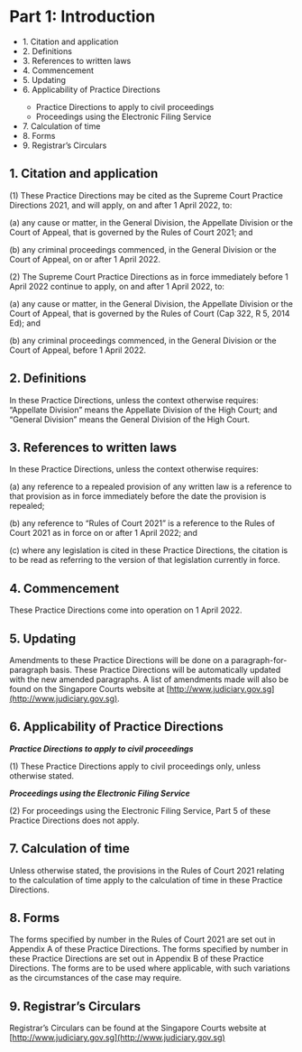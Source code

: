 # Part 1: Introduction

<ul type="*">
	<li>1. Citation and application</li>
	<li>2. Definitions</li>
	<li>3. References to written laws</li>
	<li>4. Commencement</li>
	<li>5. Updating</li>
	<li>6. Applicability of Practice Directions</li>
		<ul>
			<li>Practice Directions to apply to civil proceedings</li>
			<li>Proceedings using the Electronic Filing Service</li>
		</ul>
	<li>7. Calculation of time</li>
	<li>8. Forms</li>
	<li>9. Registrar’s Circulars</li>
</ul>

## 1.	Citation and application

(1)	These Practice Directions may be cited as the Supreme Court Practice Directions 2021, and will apply, on and after 1 April 2022, to:

(a)	any cause or matter, in the General Division, the Appellate Division or the Court of Appeal, that is governed by the Rules of Court 2021; and

(b)	any criminal proceedings commenced, in the General Division or the Court of Appeal, on or after 1 April 2022.

(2)	The Supreme Court Practice Directions as in force immediately before 1 April 2022 continue to apply, on and after 1 April 2022, to:

(a)	any cause or matter, in the General Division, the Appellate Division or the Court of Appeal, that is governed by the Rules of Court (Cap 322, R 5, 2014 Ed); and

(b)	any criminal proceedings commenced, in the General Division or the Court of Appeal, before 1 April 2022.

## 2.	Definitions

In these Practice Directions, unless the context otherwise requires: “Appellate Division” means the Appellate Division of the High Court; and “General Division” means the General Division of the High Court.

## 3.	References to written laws

In these Practice Directions, unless the context otherwise requires:

(a)	any reference to a repealed provision of any written law is a reference to that provision as in force immediately before the date the provision is repealed;

(b)	any reference to “Rules of Court 2021” is a reference to the Rules of Court 2021 as in force on or after 1 April 2022; and

(c)	where any legislation is cited in these Practice Directions, the citation is to be read as referring to the version of that legislation currently in force.

## 4.	Commencement

These Practice Directions come into operation on 1 April 2022.

## 5.	Updating

Amendments to these Practice Directions will be done on a paragraph-for-paragraph basis. These Practice Directions will be automatically updated with the new amended paragraphs. A list of amendments made will also be found on the Singapore Courts website at [http://www.judiciary.gov.sg](http://www.judiciary.gov.sg).

## 6.	Applicability of Practice Directions

***Practice Directions to apply to civil proceedings***

(1)	These Practice Directions apply to civil proceedings only, unless otherwise stated.

***Proceedings using the Electronic Filing Service***

(2)	For proceedings using the Electronic Filing Service, Part 5 of these Practice Directions does not apply.

## 7.	Calculation of time

Unless otherwise stated, the provisions in the Rules of Court 2021 relating to the calculation of time apply to the calculation of time in these Practice Directions.

## 8.	Forms

The forms specified by number in the Rules of Court 2021 are set out in Appendix A of these Practice Directions. The forms specified by number in these Practice Directions are set out in Appendix B of these Practice Directions. The forms are to be used where applicable, with such variations as the circumstances of the case may require.
 
## 9.	Registrar’s Circulars

Registrar’s	Circulars	can	be	found	at	the	Singapore	Courts	website	at [http://www.judiciary.gov.sg](http://www.judiciary.gov.sg)
